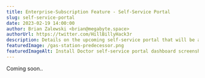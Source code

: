 ```yaml
---
title: Enterprise-Subscription Feature - Self-Service Portal
slug: self-service-portal
date: 2023-02-19 14:00:00
author: Brian Zalewski <brian@megabyte.space>
authorUrl: https://twitter.com/HillBillyHack3r
description: Details on the upcoming self-service portal that will be available to Enterprise clients
featuredImage: /gas-station-predecessor.png
featuredImageAlt: Install Doctor self-service portal dashboard screenshot
---
```


Coming soon..